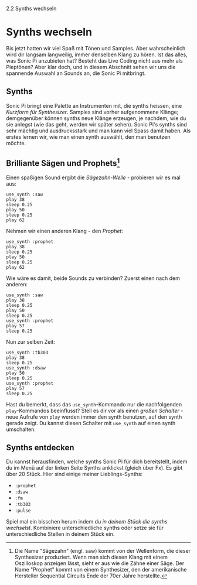 2.2 Synths wechseln

# Synths wechseln

Bis jetzt hatten wir viel Spaß mit Tönen und Samples. Aber wahrscheinlich wird dir langsam langweilig, immer denselben Klang zu hören. Ist das alles, was Sonic Pi anzubieten hat? Besteht das Live Coding nicht aus mehr als Pieptönen? Aber klar doch, und in diesem Abschnitt sehen wir uns die spannende Auswahl an Sounds an, die Sonic Pi mitbringt.

## Synths

Sonic Pi bringt eine Palette an Instrumenten mit, die synths heissen, eine *Kurzform für Synthesizer*. Samples sind vorher aufgenommene Klänge; demgegenüber können synths neue Klänge erzeugen, je nachdem, wie du sie anlegst (wie das geht, werden wir später sehen). Sonic Pi's synths sind sehr mächtig und ausdrucksstark und man kann viel Spass damit haben. Als erstes lernen wir, wie man einen synth auswählt, den man benutzen möchte.

## Brilliante Sägen und Prophets[^1]

Einen spaßigen Sound ergibt die *Sägezahn-Welle* - probieren wir es mal aus:

```
use_synth :saw
play 38
sleep 0.25
play 50
sleep 0.25
play 62
```

Nehmen wir einen anderen Klang - den *Prophet*:

```
use_synth :prophet
play 38
sleep 0.25
play 50
sleep 0.25
play 62
```

Wie wäre es damit, beide Sounds zu verbinden? Zuerst einen nach dem anderen:

```
use_synth :saw
play 38
sleep 0.25
play 50
sleep 0.25
use_synth :prophet
play 57
sleep 0.25
```

Nun zur selben Zeit:

```
use_synth :tb303
play 38
sleep 0.25
use_synth :dsaw
play 50
sleep 0.25
use_synth :prophet
play 57
sleep 0.25
```

Hast du bemerkt, dass das `use_synth`-Kommando nur die nachfolgenden `play`-Kommandos beeinflusst? Stell es dir vor als einen *großen Schalter* - neue Aufrufe von `play` werden immer den synth benutzen, auf den synth gerade zeigt. Du kannst diesen Schalter mit `use_synth` auf einen synth umschalten.

## Synths entdecken

Du kannst herausfinden, welche synths Sonic Pi für dich bereitstellt, indem du im Menü auf der linken Seite Synths anklickst (gleich über Fx). Es gibt über 20 Stück. Hier sind einige meiner Lieblings-Synths:

* `:prophet`
* `:dsaw`
* `:fm`
* `:tb303`
* `:pulse`

Spiel mal ein bisschen herum indem du *in deinem Stück die synths wechselst*. Kombiniere unterschiedliche synths oder setze sie für unterschiedliche Stellen in deinem Stück ein.

[^1]: Die Name "Sägezahn" (engl. saw) kommt von der Wellenform, die dieser Synthesizer produziert. Wenn man sich diesen Klang mit einem Oszilloskop anzeigen lässt, sieht er aus wie die Zähne einer Säge. Der Name "Prophet" kommt von einem Synthesizer, den der amerikanische Hersteller Sequential Circuits Ende der 70er Jahre herstellte.
